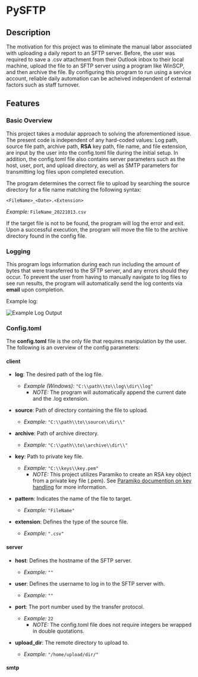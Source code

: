 # PySFTP

## Description

The motivation for this project was to eliminate the manual labor associated with uploading a daily report to an SFTP server. Before, the user was required to save a .csv attachment from their Outlook inbox to their local machine, upload the file to an SFTP server using a program like WinSCP, and then archive the file. By configuring this program to run using a service account, reliable daily automation can be acheived independent of external factors such as staff turnover.

## Features

### Basic Overview

This project takes a modular approach to solving the aforementioned issue. The present code is independent of any hard-coded values: Log path, source file path, archive path, **RSA** key path, file name, and file extension, are input by the user into the config.toml file during the initial setup. In addition, the config.toml file also contains server parameters such as the host, user, port, and upload directory, as well as SMTP parameters for transmitting log files upon completed execution.

The program determines the correct file to upload by searching the source directory for a file name matching the following syntax:

`<FileName>_<Date>.<Extension>`

*Example:* `FileName_20221013.csv`

If the target file is not to be found, the program will log the error and exit. Upon a successful execution, the program will move the file to the archive directory found in the config file.

### Logging

This program logs information during each run including the amount of bytes that were transferred to the SFTP server, and any errors should they occur. To prevent the user from having to manually navigate to log files to see run results, the program will automatically send the log contents via **email** upon completion.

Example log:

![Example Log Output](https://awilmes-github-artifacts.s3.amazonaws.com/awilmes-pysftp/log.PNG "Example Log Output")

### Config.toml

The **config.toml** file is the only file that requires manipulation by the user. The following is an overview of the config parameters:

#### client

- **log**: The desired path of the log file.
    - *Example (Windows):* `"C:\\path\\to\\log\\dir\\log"`
        - *NOTE:* The program will automatically append the current date and the .log extension.

- **source**: Path of directory containing the file to upload.
    - *Example:* `"C:\\path\\to\\source\\dir\\"`

- **archive**: Path of archive directory.
    - *Example:* `"C:\\path\\to\\archive\\dir\\"`

- **key**: Path to private key file.
    - *Example:* `"C:\\keys\\key.pem"`
        - *NOTE:* This project utilizes Paramiko to create an RSA key object from a private key file (.pem). See [Paramiko documention on key handling](https://docs.paramiko.org/en/stable/api/keys.html) for more information.

- **pattern**: Indicates the name of the file to target.
    - *Example:* `"FileName"`

- **extension**: Defines the type of the source file.
    - *Example:* `".csv"`

#### server

- **host**: Defines the hostname of the SFTP server.
    - *Example:* `""`

- **user**: Defines the username to log in to the SFTP server with.
    - *Example:* `""`

- **port**: The port number used by the transfer protocol.
    - *Example:* `22`
        - *NOTE:* The config.toml file does not require integers be wrapped in double quotations.

- **upload_dir**: The remote directory to upload to.
    - *Example:* `"/home/upload/dir/"`

#### smtp